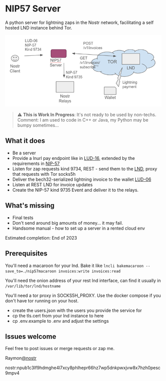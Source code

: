# NIP57 Server

A python server for lightning zaps in the Nostr network, facilitating a self hosted LND instance behind Tor.

![image info](./doc/nip57s-components.png)

> :warning: **This is Work In Progress**: It's not ready to be used by non-techs. Comment: I am used to code in C++ or
> Java, my Python may be bumpy sometimes...

## What it does

- Be a server
- Provide a lnurl pay endpoint like in [LUD-16](https://github.com/lnurl/luds/blob/luds/16.md), extended by the
  requirements in [NIP-57](https://github.com/nostr-protocol/nips/blob/master/57.md)
- Listen for zap requests kind 9734, REST - send them to the [LND](https://github.com/lightningnetwork/lnd), proxy that
  requests with Tor socks5h
- Deliver the bech32-serialized lightning invoice to the wallet [LUD-06](https://github.com/lnurl/luds/blob/luds/06.md)
- Listen at REST LND for invoice updates
- Create the NIP-57 kind 9735 Event and deliver it to the relays.

## What's missing

- Final tests
- Don't send around big amounts of money... it may fail.
- Handsome manual - how to set up a server in a rented cloud env

Estimated completion: End of 2023

## Prerequisites

You'll need a macaroon for your lnd. Bake it like
```lncli bakemacaroon --save_to=./nip57macaroon invoices:write invoices:read```

You'll need the onion address of your rest lnd interface, can find it usually in
```/var/lib/tor/lnd/hostname```

You'll need a tor proxy in SOCKS5H_PROXY. Use the docker compose if you don't have tor running on your host.

- create the users.json with the users you provide the service for
- cp the tls.cert from your lnd instance to here
- cp .env.example to .env and adjust the settings

## Issues welcome

Feel free to post issues or merge requests or zap me.

Raymon[@nostr](nostr:npub1c3lf9hdmghe4l7xcy8phlhepr66hz7wp5dnkpwxjvw8x7hzh0pesc9mpv4)

nostr:npub1c3lf9hdmghe4l7xcy8phlhepr66hz7wp5dnkpwxjvw8x7hzh0pesc9mpv4
